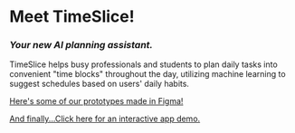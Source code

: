 # **Meet TimeSlice!**
### _Your new AI planning assistant._


TimeSlice helps busy professionals and students to plan daily tasks into convenient "time blocks" throughout the day, 
utilizing machine learning to suggest schedules based on users' daily habits.

[Here's some of our prototypes made in Figma!](https://www.figma.com/community/file/1239638161463978443)

[And finally...Click here for an interactive app demo.](https://app.flutterflow.io/share/time-slice-vd73s0)
